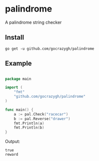 # palindrome
A palindrome string checker

## Install

    go get -u github.com/gocrazygh/palindrome

## Example

```go

package main

import (
	"fmt"
	"github.com/gocrazygh/palindrome"
)

func main() {
	a := pal.Check("racecar")
	b := pal.Reverse("drawer")
	fmt.Println(a)
	fmt.Println(b)
}

```

Output:

    true
    reward

